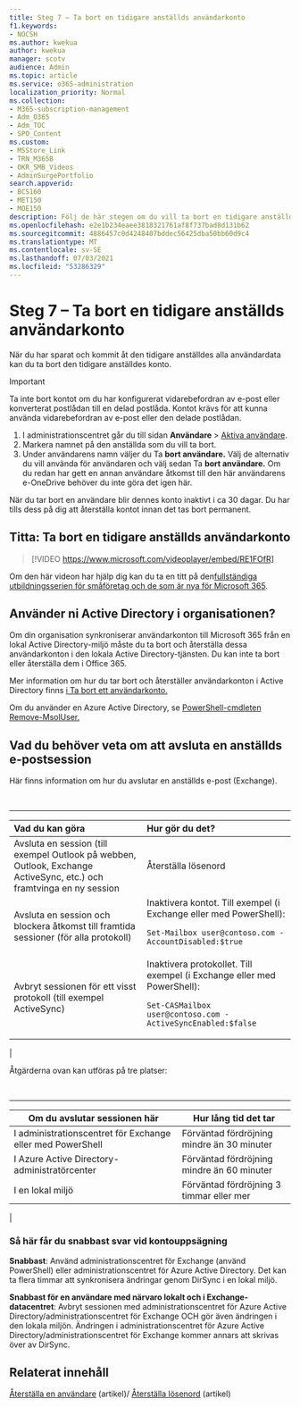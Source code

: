 ```yaml
---
title: Steg 7 – Ta bort en tidigare anställds användarkonto
f1.keywords:
- NOCSH
ms.author: kwekua
author: kwekua
manager: scotv
audience: Admin
ms.topic: article
ms.service: o365-administration
localization_priority: Normal
ms.collection:
- M365-subscription-management
- Adm_O365
- Adm_TOC
- SPO_Content
ms.custom:
- MSStore_Link
- TRN_M365B
- OKR_SMB_Videos
- AdminSurgePortfolio
search.appverid:
- BCS160
- MET150
- MOE150
description: Följ de här stegen om du vill ta bort en tidigare anställds användarkonto.
ms.openlocfilehash: e2e1b234eaee3818321761af8f737bad8d131b62
ms.sourcegitcommit: 4886457c0d4248407bddec56425dba50bb60d9c4
ms.translationtype: MT
ms.contentlocale: sv-SE
ms.lasthandoff: 07/03/2021
ms.locfileid: "53286329"
---
```

# <a name="step-7---delete-a-former-employees-user-account"></a>Steg 7 – Ta bort en tidigare anställds användarkonto

När du har sparat och kommit åt den tidigare anställdes alla användardata kan du ta bort den tidigare anställdes konto.

> [!IMPORTANT]
> Ta inte bort kontot om du har konfigurerat vidarebefordran av e-post eller konverterat postlådan till en delad postlåda. Kontot krävs för att kunna använda vidarebefordran av e-post eller den delade postlådan.

1. I administrationscentret går du till sidan **Användare** \> <a href="https://go.microsoft.com/fwlink/p/?linkid=834822" target="_blank">Aktiva användare</a>.
2. Markera namnet på den anställda som du vill ta bort.
3. Under användarens namn väljer du Ta **bort användare.** Välj de alternativ du vill använda för användaren och välj sedan Ta **bort användare.** Om du redan har gett en annan användare åtkomst till den här användarens e-OneDrive behöver du inte göra det igen här.

När du tar bort en användare blir dennes konto inaktivt i ca 30 dagar. Du har tills dess på dig att återställa kontot innan det tas bort permanent.

## <a name="watch-delete-a-former-employees-user-account"></a>Titta: Ta bort en tidigare anställds användarkonto

> [!VIDEO https://www.microsoft.com/videoplayer/embed/RE1FOfR]

Om den här videon har hjälp dig kan du ta en titt på den[fullständiga utbildningsserien för småföretag och de som är nya för Microsoft 365](../../business-video/index.yml).

## <a name="does-your-organization-use-active-directory"></a>Använder ni Active Directory i organisationen?

Om din organisation synkroniserar användarkonton till Microsoft 365 från en lokal Active Directory-miljö måste du ta bort och återställa dessa användarkonton i den lokala Active Directory-tjänsten. Du kan inte ta bort eller återställa dem i Office 365.

Mer information om hur du tar bort och återställer användarkonton i Active Directory finns [i Ta bort ett användarkonto.](/previous-versions/windows/it-pro/windows-server-2008-R2-and-2008/cc753730(v=ws.11))
  
Om du använder en Azure Active Directory, se [PowerShell-cmdleten Remove-MsolUser.](/powershell/module/msonline/remove-msoluser)
  
## <a name="what-you-need-to-know-about-terminating-an-employees-email-session"></a>Vad du behöver veta om att avsluta en anställds e-postsession

Här finns information om hur du avslutar en anställds e-post (Exchange).

<br>

****

|Vad du kan göra|Hur gör du det?|
|:-----|:-----|
|Avsluta en session (till exempel Outlook på webben, Outlook, Exchange ActiveSync, etc.) och framtvinga en ny session|Återställa lösenord|
|Avsluta en session och blockera åtkomst till framtida sessioner (för alla protokoll)|Inaktivera kontot. Till exempel (i Exchange eller med PowerShell): <p>  `Set-Mailbox user@contoso.com -AccountDisabled:$true`|
|Avbryt sessionen för ett visst protokoll (till exempel ActiveSync)|Inaktivera protokollet. Till exempel (i Exchange eller med PowerShell): <p>  `Set-CASMailbox user@contoso.com -ActiveSyncEnabled:$false`|
|

Åtgärderna ovan kan utföras på tre platser:
  
<br>

****

|Om du avslutar sessionen här|Hur lång tid det tar|
|---|---|
|I administrationscentret för Exchange eller med PowerShell|Förväntad fördröjning mindre än 30 minuter|
|I Azure Active Directory-administratörcenter|Förväntad fördröjning mindre än 60 minuter|
|I en lokal miljö|Förväntad fördröjning 3 timmar eller mer|
|

### <a name="how-to-get-fastest-response-for-account-termination"></a>Så här får du snabbast svar vid kontouppsägning

**Snabbast**: Använd administrationscentret för Exchange (använd PowerShell) eller administrationscentret för Azure Active Directory. Det kan ta flera timmar att synkronisera ändringar genom DirSync i en lokal miljö.
  
**Snabbast för en användare med närvaro lokalt och i Exchange-datacentret**: Avbryt sessionen med administrationscentret för Azure Active Directory/administrationscentret för Exchange OCH gör även ändringen i den lokala miljön. Ändringen i administrationscentret för Azure Active Directory/administrationscentret för Exchange kommer annars att skrivas över av DirSync.
  
## <a name="related-content"></a>Relaterat innehåll

[Återställa en användare](restore-user.md) (artikel)/ [Återställa lösenord](reset-passwords.md) (artikel)
